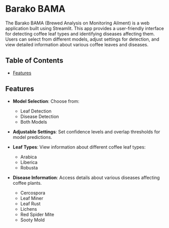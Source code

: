 # Barako BAMA
The Barako BAMA (Brewed Analysis on Monitoring Ailment) is a web application built using Streamlit. This app provides a user-friendly interface for detecting coffee leaf types and identifying diseases affecting them. Users can select from different models, adjust settings for detection, and view detailed information about various coffee leaves and diseases.

## Table of Contents
- [Features](#features)

## Features
- **Model Selection**: Choose from:
  - Leaf Detection
  - Disease Detection
  - Both Models
    
- **Adjustable Settings**: Set confidence levels and overlap thresholds for model predictions.
- **Leaf Types**: View information about different coffee leaf types:
  - Arabica
  - Liberica
  - Robusta
    
- **Disease Information**: Access details about various diseases affecting coffee plants.
  - Cercospora
  - Leaf Miner
  - Leaf Rust
  - Lichens
  - Red Spider Mite
  - Sooty Mold
